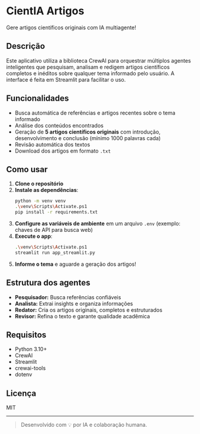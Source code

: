 # CientIA Artigos

Gere artigos científicos originais com IA multiagente!

## Descrição
Este aplicativo utiliza a biblioteca CrewAI para orquestrar múltiplos agentes inteligentes que pesquisam, analisam e redigem artigos científicos completos e inéditos sobre qualquer tema informado pelo usuário. A interface é feita em Streamlit para facilitar o uso.

## Funcionalidades
- Busca automática de referências e artigos recentes sobre o tema informado
- Análise dos conteúdos encontrados
- Geração de **5 artigos científicos originais** com introdução, desenvolvimento e conclusão (mínimo 1000 palavras cada)
- Revisão automática dos textos
- Download dos artigos em formato `.txt`

## Como usar
1. **Clone o repositório**
2. **Instale as dependências**:
   ```bash
   python -m venv venv
   .\venv\Scripts\Activate.ps1
   pip install -r requirements.txt
   ```
3. **Configure as variáveis de ambiente** em um arquivo `.env` (exemplo: chaves de API para busca web)
4. **Execute o app**:
   ```bash
   .\venv\Scripts\Activate.ps1
   streamlit run app_streamlit.py
   ```
5. **Informe o tema** e aguarde a geração dos artigos!

## Estrutura dos agentes
- **Pesquisador:** Busca referências confiáveis
- **Analista:** Extrai insights e organiza informações
- **Redator:** Cria os artigos originais, completos e estruturados
- **Revisor:** Refina o texto e garante qualidade acadêmica

## Requisitos
- Python 3.10+
- CrewAI
- Streamlit
- crewai-tools
- dotenv

## Licença
MIT

---

> Desenvolvido com 💡 por IA e colaboração humana.
